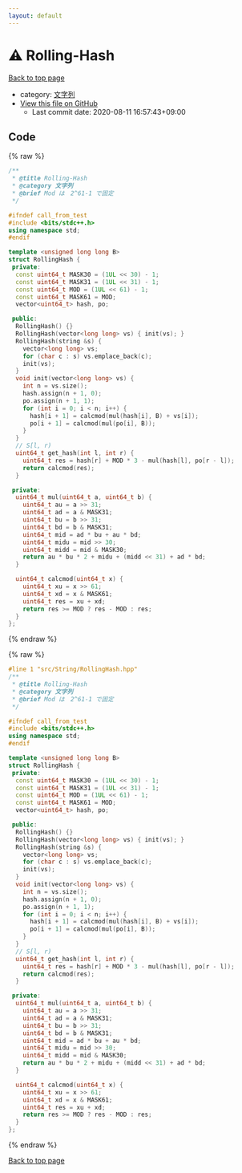 ```yaml
---
layout: default
---
```


<!-- mathjax config similar to math.stackexchange -->
<script type="text/javascript" async
  src="https://cdnjs.cloudflare.com/ajax/libs/mathjax/2.7.5/MathJax.js?config=TeX-MML-AM_CHTML">
</script>
<script type="text/x-mathjax-config">
  MathJax.Hub.Config({
    TeX: { equationNumbers: { autoNumber: "AMS" }},
    tex2jax: {
      inlineMath: [ ['$','$'] ],
      processEscapes: true
    },
    "HTML-CSS": { matchFontHeight: false },
    displayAlign: "left",
    displayIndent: "2em"
  });
</script>

<script type="text/javascript" src="https://cdnjs.cloudflare.com/ajax/libs/jquery/3.4.1/jquery.min.js"></script>
<script src="https://cdn.jsdelivr.net/npm/jquery-balloon-js@1.1.2/jquery.balloon.min.js" integrity="sha256-ZEYs9VrgAeNuPvs15E39OsyOJaIkXEEt10fzxJ20+2I=" crossorigin="anonymous"></script>
<script type="text/javascript" src="../../../assets/js/copy-button.js"></script>
<link rel="stylesheet" href="../../../assets/css/copy-button.css" />


# :warning: Rolling-Hash

<a href="../../../index.html">Back to top page</a>

* category: <a href="../../../index.html#a973a7fd4d27ccdfce027f329015f5da">文字列</a>
* <a href="{{ site.github.repository_url }}/blob/master/src/String/RollingHash.hpp">View this file on GitHub</a>
    - Last commit date: 2020-08-11 16:57:43+09:00




## Code

<a id="unbundled"></a>
{% raw %}
```cpp
/**
 * @title Rolling-Hash
 * @category 文字列
 * @brief Mod は　2^61-1 で固定
 */

#ifndef call_from_test
#include <bits/stdc++.h>
using namespace std;
#endif

template <unsigned long long B>
struct RollingHash {
 private:
  const uint64_t MASK30 = (1UL << 30) - 1;
  const uint64_t MASK31 = (1UL << 31) - 1;
  const uint64_t MOD = (1UL << 61) - 1;
  const uint64_t MASK61 = MOD;
  vector<uint64_t> hash, po;

 public:
  RollingHash() {}
  RollingHash(vector<long long> vs) { init(vs); }
  RollingHash(string &s) {
    vector<long long> vs;
    for (char c : s) vs.emplace_back(c);
    init(vs);
  }
  void init(vector<long long> vs) {
    int n = vs.size();
    hash.assign(n + 1, 0);
    po.assign(n + 1, 1);
    for (int i = 0; i < n; i++) {
      hash[i + 1] = calcmod(mul(hash[i], B) + vs[i]);
      po[i + 1] = calcmod(mul(po[i], B));
    }
  }
  // S[l, r)
  uint64_t get_hash(int l, int r) {
    uint64_t res = hash[r] + MOD * 3 - mul(hash[l], po[r - l]);
    return calcmod(res);
  }

 private:
  uint64_t mul(uint64_t a, uint64_t b) {
    uint64_t au = a >> 31;
    uint64_t ad = a & MASK31;
    uint64_t bu = b >> 31;
    uint64_t bd = b & MASK31;
    uint64_t mid = ad * bu + au * bd;
    uint64_t midu = mid >> 30;
    uint64_t midd = mid & MASK30;
    return au * bu * 2 + midu + (midd << 31) + ad * bd;
  }

  uint64_t calcmod(uint64_t x) {
    uint64_t xu = x >> 61;
    uint64_t xd = x & MASK61;
    uint64_t res = xu + xd;
    return res >= MOD ? res - MOD : res;
  }
};
```
{% endraw %}

<a id="bundled"></a>
{% raw %}
```cpp
#line 1 "src/String/RollingHash.hpp"
/**
 * @title Rolling-Hash
 * @category 文字列
 * @brief Mod は　2^61-1 で固定
 */

#ifndef call_from_test
#include <bits/stdc++.h>
using namespace std;
#endif

template <unsigned long long B>
struct RollingHash {
 private:
  const uint64_t MASK30 = (1UL << 30) - 1;
  const uint64_t MASK31 = (1UL << 31) - 1;
  const uint64_t MOD = (1UL << 61) - 1;
  const uint64_t MASK61 = MOD;
  vector<uint64_t> hash, po;

 public:
  RollingHash() {}
  RollingHash(vector<long long> vs) { init(vs); }
  RollingHash(string &s) {
    vector<long long> vs;
    for (char c : s) vs.emplace_back(c);
    init(vs);
  }
  void init(vector<long long> vs) {
    int n = vs.size();
    hash.assign(n + 1, 0);
    po.assign(n + 1, 1);
    for (int i = 0; i < n; i++) {
      hash[i + 1] = calcmod(mul(hash[i], B) + vs[i]);
      po[i + 1] = calcmod(mul(po[i], B));
    }
  }
  // S[l, r)
  uint64_t get_hash(int l, int r) {
    uint64_t res = hash[r] + MOD * 3 - mul(hash[l], po[r - l]);
    return calcmod(res);
  }

 private:
  uint64_t mul(uint64_t a, uint64_t b) {
    uint64_t au = a >> 31;
    uint64_t ad = a & MASK31;
    uint64_t bu = b >> 31;
    uint64_t bd = b & MASK31;
    uint64_t mid = ad * bu + au * bd;
    uint64_t midu = mid >> 30;
    uint64_t midd = mid & MASK30;
    return au * bu * 2 + midu + (midd << 31) + ad * bd;
  }

  uint64_t calcmod(uint64_t x) {
    uint64_t xu = x >> 61;
    uint64_t xd = x & MASK61;
    uint64_t res = xu + xd;
    return res >= MOD ? res - MOD : res;
  }
};

```
{% endraw %}

<a href="../../../index.html">Back to top page</a>

